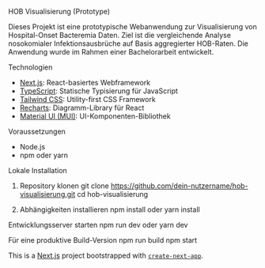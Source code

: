 HOB Visualisierung (Prototype)

Dieses Projekt ist eine prototypische Webanwendung zur Visualisierung von Hospital-Onset Bacteremia Daten. Ziel ist die vergleichende Analyse nosokomialer Infektionsausbrüche auf Basis aggregierter HOB-Raten.
Die Anwendung wurde im Rahmen einer Bachelorarbeit entwickelt.

Technologien
- [Next.js](https://nextjs.org/): React-basiertes Webframework
- [TypeScript](https://www.typescriptlang.org/): Statische Typisierung für JavaScript
- [Tailwind CSS](https://tailwindcss.com/): Utility-first CSS Framework
- [Recharts](https://recharts.org/): Diagramm-Library für React
- [Material UI (MUI)](https://mui.com/): UI-Komponenten-Bibliothek

Voraussetzungen
- Node.js
- npm oder yarn

Lokale Installation

1. Repository klonen
git clone https://github.com/dein-nutzername/hob-visualisierung.git
cd hob-visualisierung

2. Abhängigkeiten installieren
npm install
oder
yarn install

Entwicklungsserver starten
npm run dev
oder
yarn dev

Für eine produktive Build-Version
npm run build
npm start

This is a [Next.js](https://nextjs.org) project bootstrapped with [`create-next-app`](https://nextjs.org/docs/app/api-reference/cli/create-next-app).
